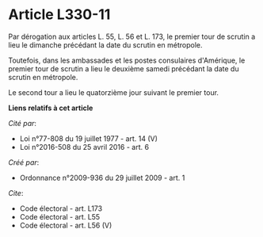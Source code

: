 # Article L330-11

Par dérogation aux articles L. 55, L. 56 et L. 173, le premier tour de scrutin a lieu le dimanche précédant la date du
scrutin en métropole. 

Toutefois, dans les ambassades et les postes consulaires d'Amérique, le premier tour de scrutin a lieu le deuxième samedi
précédant la date du scrutin en métropole. 

Le second tour a lieu le quatorzième jour suivant le premier tour.

**Liens relatifs à cet article**

_Cité par_:

  - Loi n°77-808 du 19 juillet 1977 - art. 14 (V)
  - Loi n°2016-508 du 25 avril 2016 - art. 6

_Créé par_:

  - Ordonnance n°2009-936 du 29 juillet 2009 - art. 1

_Cite_:

  - Code électoral - art. L173
  - Code électoral - art. L55
  - Code électoral - art. L56 (V)
